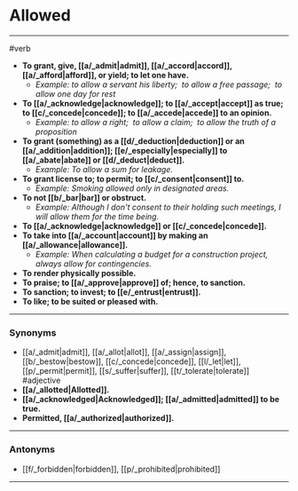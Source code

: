 # Allowed
---
#verb
- **To grant, give, [[a/_admit|admit]], [[a/_accord|accord]], [[a/_afford|afford]], or yield; to let one have.**
	- _Example: to allow a servant his liberty;  to allow a free passage;  to allow one day for rest_
- **To [[a/_acknowledge|acknowledge]]; to [[a/_accept|accept]] as true; to [[c/_concede|concede]]; to [[a/_accede|accede]] to an opinion.**
	- _Example: to allow a right;  to allow a claim;  to allow the truth of a proposition_
- **To grant (something) as a [[d/_deduction|deduction]] or an [[a/_addition|addition]]; [[e/_especially|especially]] to [[a/_abate|abate]] or [[d/_deduct|deduct]].**
	- _Example: To allow a sum for leakage._
- **To grant license to; to permit; to [[c/_consent|consent]] to.**
	- _Example: Smoking allowed only in designated areas._
- **To not [[b/_bar|bar]] or obstruct.**
	- _Example: Although I don't consent to their holding such meetings, I will allow them for the time being._
- **To [[a/_acknowledge|acknowledge]] or [[c/_concede|concede]].**
- **To take into [[a/_account|account]] by making an [[a/_allowance|allowance]].**
	- _Example: When calculating a budget for a construction project, always allow for contingencies._
- **To render physically possible.**
- **To praise; to [[a/_approve|approve]] of; hence, to sanction.**
- **To sanction; to invest; to [[e/_entrust|entrust]].**
- **To like; to be suited or pleased with.**
---
### Synonyms
- [[a/_admit|admit]], [[a/_allot|allot]], [[a/_assign|assign]], [[b/_bestow|bestow]], [[c/_concede|concede]], [[l/_let|let]], [[p/_permit|permit]], [[s/_suffer|suffer]], [[t/_tolerate|tolerate]]
#adjective
- **[[a/_allotted|Allotted]].**
- **[[a/_acknowledged|Acknowledged]]; [[a/_admitted|admitted]] to be true.**
- **Permitted, [[a/_authorized|authorized]].**
---
### Antonyms
- [[f/_forbidden|forbidden]], [[p/_prohibited|prohibited]]
---
